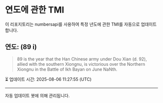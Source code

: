 
# 연도에 관한 TMI

이 리포지토리는 numbersapi를 사용하여 특정 년도에 관한 TMI를 자동으로 업데이트합니다.

## 연도: (89 i)
> 89 is the year that the Han Chinese army under Dou Xian (d. 92), allied with the southern Xiongnu, is victorious over the Northern Xiongnu in the Battle of Ikh Bayan on June NaNth.

⏳ 업데이트 시간: 2025-08-06 11:27:55 (UTC)

---
자동 업데이트 봇에 의해 관리됩니다.
